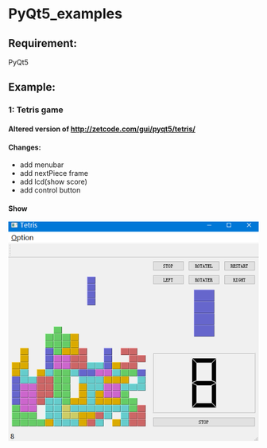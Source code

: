 # PyQt5_examples
## Requirement:
PyQt5
## Example:
### 1: Tetris game
#### Altered version of http://zetcode.com/gui/pyqt5/tetris/
#### Changes:
- add menubar
- add nextPiece frame
- add lcd(show score)
- add control button
#### Show
![Tetris](other_file/Tetris.png)
